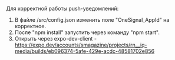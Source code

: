 Для корректной работы push-уведомлений:
1. В файле /src/config.json изменить поле "OneSignal_AppId" на корректное.
2. После "npm install" запустить через команду "npm start".
3. Открыть через expo-dev-client - https://expo.dev/accounts/smagazine/projects/rn__iq-media/builds/eb096374-5afe-429e-acdc-48581702e856 
